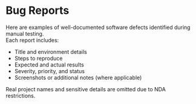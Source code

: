 # Bug Reports

Here are examples of well-documented software defects identified during manual testing.  
Each report includes:
- Title and environment details  
- Steps to reproduce  
- Expected and actual results  
- Severity, priority, and status  
- Screenshots or additional notes (where applicable)

Real project names and sensitive details are omitted due to NDA restrictions.
